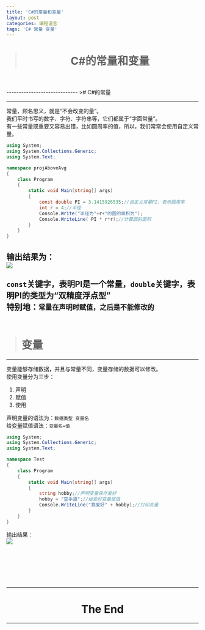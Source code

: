 ```yaml
---
title: 'C#的常量和变量'
layout: post
categories: 编程语言
tags: 'C# 常量 变量'
---
```

># <center>C#的常量和变量<center/>  

<br/>
<br/>
-----------------------------  
># C#的常量

----------------------------------  
常量，顾名思义，就是“不会改变的量”。  
我们平时书写的数字、字符、字符串等，它们都属于“字面常量”。  
有一些常量既重要又容易出错，比如圆周率的值，所以，我们常常会使用自定义常量。  
```c#
using System;
using System.Collections.Generic;
using System.Text;

namespace projAboveAvg
{
    class Program
    {
        static void Main(string[] args)
        {
            const double PI = 3.1415926535;//自定义常量PI，表示圆周率
            int r = 4;//半径
            Console.Write("半径为"+r+"的圆的面积为");
            Console.WriteLine( PI * r*r);//计算圆的面积
        }
    }
}
```
输出结果为：  
![](https://i.imgur.com/7xlhUnv.png)
<br/>
<br/>
`const`关键字，表明PI是一个常量，`double`关键字，表明PI的类型为“双精度浮点型”  
特别地：`常量在声明时赋值，之后是不能修改的`
<br/>
<br/>
------------------  
># 变量

-------------------------  

变量能够存储数据，并且与常量不同，变量存储的数据可以修改。  
使用变量分为三步：  
1. 声明
2. 赋值
3. 使用  

声明变量的语法为：`数据类型 变量名`  
给变量赋值语法：`变量名=值`  
```c#
using System;
using System.Collections.Generic;
using System.Text;

namespace Test
{
    class Program
    {
        static void Main(string[] args)
        {
            string hobby;//声明变量保存爱好
            hobby = "空手道";//给爱好变量赋值
            Console.WriteLine("我爱好" + hobby);//打印变量
        }
    }
}
```
输出结果：  
![](https://i.imgur.com/hu8y0ek.png)

<br/><br/><br/><br/><br/>

-------------------------------------
# <center>The End<center/>  
-------------------------------------